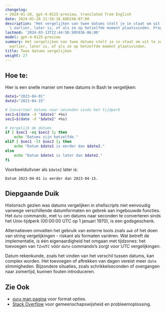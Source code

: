 ```yaml
---
changelog:
- 2024-01-28, gpt-4-0125-preview, translated from English
date: 2024-01-28 21:56:18.686248-07:00
description: "Het vergelijken van twee datums stelt je in staat om uit te zoeken welke\
  \ earlier, later is, of als ze op hetzelfde moment plaatsvinden. Programmeurs doen\u2026"
lastmod: '2024-03-13T22:44:50.995936-06:00'
model: gpt-4-0125-preview
summary: Het vergelijken van twee datums stelt je in staat om uit te zoeken welke
  earlier, later is, of als ze op hetzelfde moment plaatsvinden.
title: Twee datums vergelijken
weight: 27
---
```


## Hoe te:
Hier is een snelle manier om twee datums in Bash te vergelijken:

```Bash
date1="2023-04-01"
date2="2023-04-15"

# Converteer datums naar seconden sinds het tijdperk
sec1=$(date -d "$date1" +%s)
sec2=$(date -d "$date2" +%s)

# Vergelijk de datums
if [ $sec1 -eq $sec2 ]; then
    echo "Datums zijn hetzelfde."
elif [ $sec1 -lt $sec2 ]; then
    echo "Datum $date1 is eerder dan $date2."
else
    echo "Datum $date1 is later dan $date2."
fi
```

Voorbeelduitvoer als `$date2` later is:

```
Datum 2023-04-01 is eerder dan 2023-04-15.
```

## Diepgaande Duik
Historisch gezien was datums vergelijken in shellscripts niet eenvoudig vanwege verschillende datumformaten en gebrek aan ingebouwde functies. Het `date` commando, met `%s` om datums naar seconden te converteren sinds het Unix-tijdperk (00:00:00 UTC op 1 januari 1970), is een godsgeschenk.

Alternatieven omvatten het gebruik van externe tools zoals `awk` of het doen van string vergelijkingen - riskant als formaten variëren. Wat betreft de implementatie, is één eigenaardigheid het omgaan met tijdzones: het toevoegen van `TZ=UTC` vóór `date` commando’s zorgt voor UTC vergelijkingen.

Datum rekenkunde, zoals het vinden van het verschil tussen datums, kan complex worden. Het toevoegen of aftrekken van dagen vereist meer `date` slimmigheden. Bijzondere situaties, zoals schrikkelseconden of overgangen naar zomertijd, kunnen fouten introduceren.

## Zie Ook
- [`date` man pagina](https://man7.org/linux/man-pages/man1/date.1.html) voor format opties.
- [Stack Overflow](https://stackoverflow.com/questions/tagged/bash) voor gemeenschapswijsheid en probleemoplossing.
